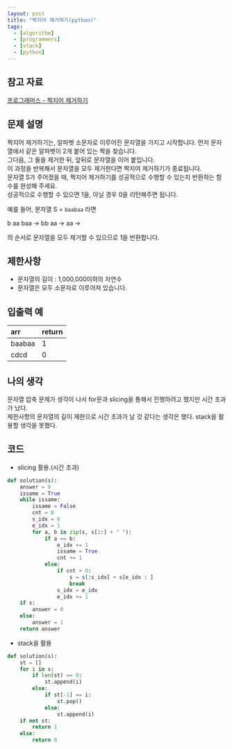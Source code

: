 ```yaml
---
layout: post
title: "짝지어 제거하기(python)"
tags:
  - [algorithm]
  - [programmers]
  - [stack]
  - [python]
---
```


## 참고 자료

[프로그래머스 - 짝지어 제거하기](https://programmers.co.kr/learn/courses/30/lessons/12973)

## 문제 설명

짝지어 제거하기는, 알파벳 소문자로 이루어진 문자열을 가지고 시작합니다. 먼저 문자열에서 같은 알파벳이 2개 붙어 있는 짝을 찾습니다.  
그다음, 그 둘을 제거한 뒤, 앞뒤로 문자열을 이어 붙입니다.  
이 과정을 반복해서 문자열을 모두 제거한다면 짝지어 제거하기가 종료됩니다.  
문자열 S가 주어졌을 때, 짝지어 제거하기를 성공적으로 수행할 수 있는지 반환하는 함수를 완성해 주세요.  
성공적으로 수행할 수 있으면 1을, 아닐 경우 0을 리턴해주면 됩니다.

예를 들어, 문자열 S = `baabaa` 라면

b aa baa → bb aa → aa →

의 순서로 문자열을 모두 제거할 수 있으므로 1을 반환합니다.

## 제한사항

- 문자열의 길이 : 1,000,000이하의 자연수
- 문자열은 모두 소문자로 이루어져 있습니다.

## 입출력 예

| arr    | return |
| :----- | :----- |
| baabaa | 1      |
| cdcd   | 0      |

## 나의 생각

문자열 압축 문제가 생각이 나서 for문과 slicing을 통해서 진행하려고 했지만 시간 초과가 났다.  
제한사항의 문자열의 길이 제한으로 시간 초과가 날 것 같다는 생각은 했다.
stack을 활용할 생각을 못했다.

## 코드

- slicing 활용.(시간 초과)

```python
def solution(s):
    answer = 0
    issame = True
    while issame:
        issame = False
        cnt = 0
        s_idx = 0
        e_idx = 1
        for a, b in zip(s, s[1:] + " "):
            if a == b:
                e_idx += 1
                issame = True
                cnt += 1
            else:
                if cnt > 0:
                    s = s[:s_idx] + s[e_idx : ]
                    break
                s_idx = e_idx
                e_idx += 1
    if s:
        answer = 0
    else:
        answer = 1
    return answer
```

- stack을 활용

```python
def solution(s):
    st = []
    for i in s:
        if len(st) == 0:
            st.append(i)
        else:
            if st[-1] == i:
                st.pop()
            else:
                st.append(i)
    if not st:
        return 1
    else:
        return 0
```
